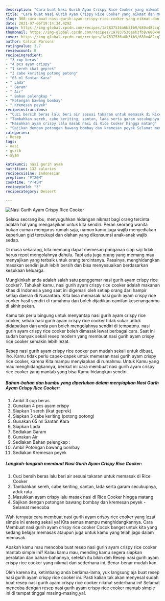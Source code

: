 ```yaml
---
description: "Cara buat Nasi Gurih Ayam Crispy Rice Cooker yang nikmat dan Mudah Dibuat"
title: "Cara buat Nasi Gurih Ayam Crispy Rice Cooker yang nikmat dan Mudah Dibuat"
slug: 308-cara-buat-nasi-gurih-ayam-crispy-rice-cooker-yang-nikmat-dan-mudah-dibuat
date: 2021-07-06T19:14:34.429Z
image: https://img-global.cpcdn.com/recipes/1a7837536a6b3fb9/680x482cq70/nasi-gurih-ayam-crispy-rice-cooker-foto-resep-utama.jpg
thumbnail: https://img-global.cpcdn.com/recipes/1a7837536a6b3fb9/680x482cq70/nasi-gurih-ayam-crispy-rice-cooker-foto-resep-utama.jpg
cover: https://img-global.cpcdn.com/recipes/1a7837536a6b3fb9/680x482cq70/nasi-gurih-ayam-crispy-rice-cooker-foto-resep-utama.jpg
author: Calvin Parsons
ratingvalue: 3.7
reviewcount: 8
recipeingredient:
- "3 cup beras"
- "4 pcs ayam crispy"
- "1 sereh ikat geprek"
- "3 cabe keriting potong potong"
- "65 ml Santan Kara"
- " Lada"
- " Garam"
- " Air"
- " Bahan pelengkap "
- "Potongan bawang bombay"
- " Kremesan peyek"
recipeinstructions:
- "Cuci bersih beras lalu beri air sesuai takaran untuk memasak di Rice Cooker"
- "Tambahkan sereh, cabe keriting, santan, lada serta garam secukupnya, aduk rata"
- "Masukkan ayam crispy lalu masak nasi di Rice Cooker hingga matang"
- "Sajikan dengan potongan bawang bombay dan kremesan peyek Selamat mencoba"
categories:
- Resep
tags:
- nasi
- gurih
- ayam

katakunci: nasi gurih ayam 
nutrition: 132 calories
recipecuisine: Indonesian
preptime: "PT20M"
cooktime: "PT45M"
recipeyield: "3"
recipecategory: Dessert

---
```



![Nasi Gurih Ayam Crispy Rice Cooker](https://img-global.cpcdn.com/recipes/1a7837536a6b3fb9/680x482cq70/nasi-gurih-ayam-crispy-rice-cooker-foto-resep-utama.jpg)

Selaku seorang ibu, menyuguhkan hidangan nikmat bagi orang tercinta adalah hal yang mengasyikan untuk kita sendiri. Peran seorang  wanita bukan cuman mengurus rumah saja, namun kamu juga wajib menyediakan keperluan gizi tercukupi dan olahan yang dikonsumsi anak-anak wajib sedap.

Di masa  sekarang, kita memang dapat memesan panganan siap saji tidak harus repot mengolahnya dahulu. Tapi ada juga orang yang memang mau menyajikan yang terbaik untuk orang tercintanya. Pasalnya, menghidangkan masakan sendiri jauh lebih bersih dan bisa menyesuaikan berdasarkan kesukaan keluarga. 



Mungkinkah anda adalah salah satu penggemar nasi gurih ayam crispy rice cooker?. Tahukah kamu, nasi gurih ayam crispy rice cooker adalah makanan khas di Indonesia yang saat ini digemari oleh setiap orang dari hampir setiap daerah di Nusantara. Kita bisa memasak nasi gurih ayam crispy rice cooker hasil sendiri di rumahmu dan boleh dijadikan camilan kesenanganmu di akhir pekan.

Kamu tak perlu bingung untuk menyantap nasi gurih ayam crispy rice cooker, sebab nasi gurih ayam crispy rice cooker tidak sukar untuk didapatkan dan anda pun boleh mengolahnya sendiri di tempatmu. nasi gurih ayam crispy rice cooker boleh dimasak lewat berbagai cara. Saat ini sudah banyak sekali resep modern yang membuat nasi gurih ayam crispy rice cooker semakin lebih lezat.

Resep nasi gurih ayam crispy rice cooker pun mudah sekali untuk dibuat, lho. Kamu tidak perlu capek-capek untuk memesan nasi gurih ayam crispy rice cooker, karena Kita mampu menyiapkan di rumahmu. Untuk Kamu yang mau menghidangkannya, berikut ini cara membuat nasi gurih ayam crispy rice cooker yang mantab yang bisa Kamu hidangkan sendiri.

<!--inarticleads1-->

##### Bahan-bahan dan bumbu yang diperlukan dalam menyiapkan Nasi Gurih Ayam Crispy Rice Cooker:

1. Ambil 3 cup beras
1. Gunakan 4 pcs ayam crispy
1. Siapkan 1 sereh (ikat geprek)
1. Siapkan 3 cabe keriting (potong potong)
1. Gunakan 65 ml Santan Kara
1. Siapkan  Lada
1. Sediakan  Garam
1. Gunakan  Air
1. Sediakan  Bahan pelengkap :
1. Ambil Potongan bawang bombay
1. Sediakan  Kremesan peyek




<!--inarticleads2-->

##### Langkah-langkah membuat Nasi Gurih Ayam Crispy Rice Cooker:

1. Cuci bersih beras lalu beri air sesuai takaran untuk memasak di Rice Cooker
1. Tambahkan sereh, cabe keriting, santan, lada serta garam secukupnya, aduk rata
1. Masukkan ayam crispy lalu masak nasi di Rice Cooker hingga matang
1. Sajikan dengan potongan bawang bombay dan kremesan peyek - Selamat mencoba




Wah ternyata cara membuat nasi gurih ayam crispy rice cooker yang lezat simple ini enteng sekali ya! Kita semua mampu menghidangkannya. Cara Membuat nasi gurih ayam crispy rice cooker Cocok banget untuk kita yang sedang belajar memasak ataupun juga untuk kamu yang telah jago dalam memasak.

Apakah kamu mau mencoba buat resep nasi gurih ayam crispy rice cooker mantab simple ini? Kalau kamu mau, mending kamu segera siapkan peralatan dan bahan-bahannya, setelah itu bikin deh Resep nasi gurih ayam crispy rice cooker yang nikmat dan sederhana ini. Benar-benar mudah kan. 

Oleh karena itu, ketimbang anda berlama-lama, yuk langsung aja buat resep nasi gurih ayam crispy rice cooker ini. Pasti kalian tak akan menyesal sudah buat resep nasi gurih ayam crispy rice cooker nikmat sederhana ini! Selamat mencoba dengan resep nasi gurih ayam crispy rice cooker mantab simple ini di tempat tinggal masing-masing,ya!.

